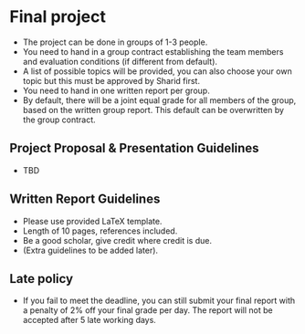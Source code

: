 # Final project

- The project can be done in groups of 1-3 people.  
- You need to hand in a group contract establishing the team members and
  evaluation conditions (if different from default).
- A list of possible topics will be provided, you can also choose your own topic
  but this must be approved by Sharid first.
- You need to hand in one written report per group.  
- By default, there will be a joint equal grade for all members of the group,
  based on the written group report. This default can be overwritten by the
  group contract.
  
## Project Proposal \& Presentation Guidelines

- TBD

## Written Report Guidelines

- Please use provided LaTeX template.  
- Length of 10 pages, references included.
- Be a good scholar, give credit where credit is due.  
- (Extra guidelines to be added later). 


## Late policy

- If you fail to meet the deadline, you can still submit your final report with
  a penalty of 2\% off your final grade per day. The report will not be
  accepted after 5 late working days. 


